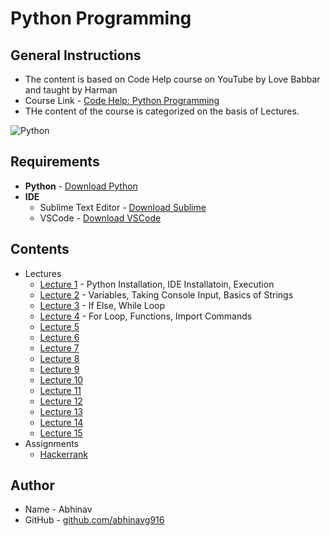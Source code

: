 # Python Programming
## General Instructions
* The content is based on Code Help course on YouTube by Love Babbar and taught by Harman
* Course Link - [Code Help: Python Programming](https://www.youtube.com/watch?v=xSDLwlAAVNg&list=PLDzeHZWIZsTrPQHBWT0Rxjc37n6DjUpbf)
* THe content of the course is categorized on the basis of Lectures.

![Python](https://www.python.org/static/community_logos/python-logo-generic.svg)

## Requirements
* __Python__ - [Download Python](https://www.python.org/downloads/)
* __IDE__ 
  * Sublime Text Editor - [Download Sublime](https://www.sublimetext.com/3)
  * VSCode - [Download VSCode](https://code.visualstudio.com/download)

## Contents
* Lectures
  * [Lecture 1](https://github.com/abhinavg916/ytcodehelp-python/tree/master/Lectures/Lecture1) - Python Installation, IDE Installatoin, Execution
  * [Lecture 2](https://github.com/abhinavg916/ytcodehelp-python/tree/master/Lectures/Lecture2) - Variables, Taking Console Input, Basics of Strings
  * [Lecture 3](https://github.com/abhinavg916/ytcodehelp-python/tree/master/Lectures/Lecture3) - If Else, While Loop
  * [Lecture 4]() - For Loop, Functions, Import Commands
  * [Lecture 5]()
  * [Lecture 6]()
  * [Lecture 7]()
  * [Lecture 8]()
  * [Lecture 9]()
  * [Lecture 10]()
  * [Lecture 11]()
  * [Lecture 12]()
  * [Lecture 13]()
  * [Lecture 14]()
  * [Lecture 15]()
* Assignments
  * [Hackerrank](https://github.com/abhinavg916/ytcodehelp-python/tree/master/Assignments/Hackerrank)

## Author
* Name - Abhinav
* GitHub - [github.com/abhinavg916](https://github.com/abhinavg916)
